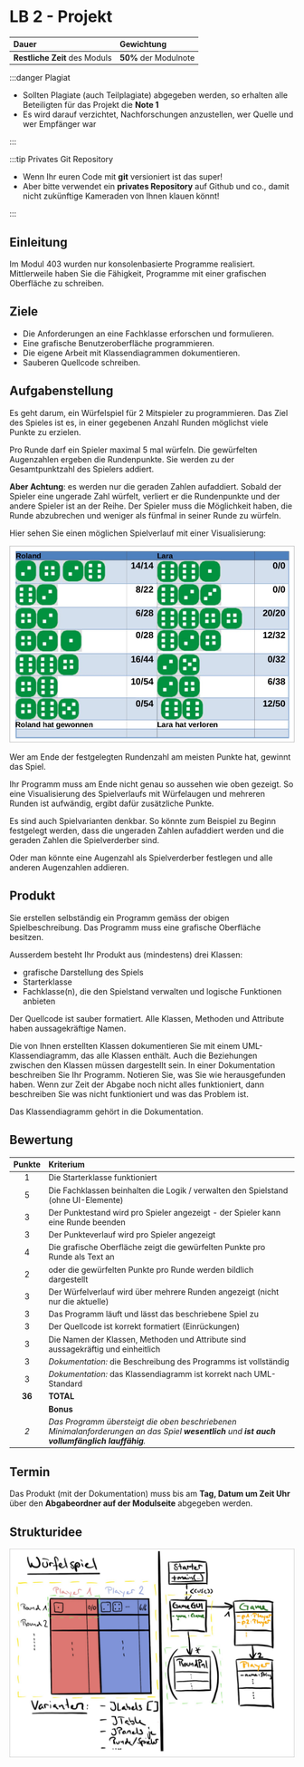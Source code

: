 # LB 2 - Projekt

| **Dauer** | **Gewichtung** |
| :--- | :--- |
| **Restliche Zeit** des Moduls | **50%** der Modulnote |

:::danger Plagiat

- Sollten Plagiate (auch Teilplagiate) abgegeben werden, so erhalten alle Beteiligten für das Projekt die **Note 1**
- Es wird darauf verzichtet, Nachforschungen anzustellen, wer Quelle und wer Empfänger war

:::

:::tip Privates Git Repository

- Wenn Ihr euren Code mit **git** versioniert ist das super! 
- Aber bitte verwendet ein **privates Repository** auf Github und co., damit nicht zukünftige Kameraden von Ihnen klauen könnt!

:::

## Einleitung

Im Modul 403 wurden nur konsolenbasierte Programme realisiert. Mittlerweile haben Sie die Fähigkeit,
Programme mit einer grafischen Oberfläche zu schreiben.

## Ziele

- Die Anforderungen an eine Fachklasse erforschen und formulieren.
- Eine grafische Benutzeroberfläche programmieren.
- Die eigene Arbeit mit Klassendiagrammen dokumentieren.
- Sauberen Quellcode schreiben.

## Aufgabenstellung

Es geht darum, ein Würfelspiel für 2 Mitspieler zu programmieren. Das Ziel des Spieles ist es, in einer gegebenen Anzahl Runden möglichst viele Punkte zu erzielen. 

Pro Runde darf ein Spieler maximal 5 mal würfeln. Die gewürfelten Augenzahlen ergeben die Rundenpunkte. Sie werden zu der Gesamtpunktzahl des Spielers addiert. 

**Aber Achtung**: es werden nur die geraden Zahlen aufaddiert. Sobald der Spieler eine ungerade Zahl würfelt, verliert er die Rundenpunkte und der andere Spieler ist an der Reihe. Der Spieler muss die Möglichkeit haben, die Runde abzubrechen und weniger als fünfmal in seiner Runde zu würfeln. 

Hier sehen Sie einen möglichen Spielverlauf mit einer Visualisierung:

![](../img/spielverlauf.jpg)

Wer am Ende der festgelegten Rundenzahl am meisten Punkte hat, gewinnt das Spiel. 

Ihr Programm muss am Ende nicht genau so aussehen wie oben gezeigt. So eine Visualisierung des Spielverlaufs mit Würfelaugen und mehreren Runden ist aufwändig, ergibt dafür zusätzliche Punkte. 

Es sind auch Spielvarianten denkbar. So könnte zum Beispiel zu Beginn festgelegt werden, dass die ungeraden Zahlen aufaddiert werden und die geraden Zahlen die Spielverderber sind. 

Oder man könnte eine Augenzahl als Spielverderber festlegen und alle anderen Augenzahlen addieren.

## Produkt

Sie erstellen selbständig ein Programm gemäss der obigen Spielbeschreibung. Das Programm muss eine grafische Oberfläche besitzen.

Ausserdem besteht Ihr Produkt aus (mindestens) drei Klassen:

- grafische Darstellung des Spiels
- Starterklasse
- Fachklasse(n), die den Spielstand verwalten und logische Funktionen anbieten

Der Quellcode ist sauber formatiert. Alle Klassen, Methoden und Attribute haben aussagekräftige Namen. 

Die von Ihnen erstellten Klassen dokumentieren Sie mit einem UML-Klassendiagramm, das alle Klassen enthält. Auch die Beziehungen zwischen den Klassen müssen dargestellt sein. In einer Dokumentation beschreiben Sie Ihr Programm. Notieren Sie, was Sie wie herausgefunden haben. Wenn zur Zeit der Abgabe noch nicht alles funktioniert, dann beschreiben Sie was nicht funktioniert und was das Problem ist. 

Das Klassendiagramm gehört in die Dokumentation.

## Bewertung

| Punkte | Kriterium |
| :---: | :--- |
| 1 | Die Starterklasse funktioniert |
| 5 | Die Fachklassen beinhalten die Logik / verwalten den Spielstand (ohne UI-Elemente)|
| 3 | Der Punktestand wird pro Spieler angezeigt - der Spieler kann eine Runde beenden|
| 3 | Der Punkteverlauf wird pro Spieler angezeigt|
| 4 | Die grafische Oberfläche zeigt die gewürfelten Punkte pro Runde als Text an |
| 2 | oder die gewürfelten Punkte pro Runde werden bildlich dargestellt |
| 3 | Der Würfelverlauf wird über mehrere Runden angezeigt (nicht nur die aktuelle)|
| 3 | Das Programm läuft und lässt das beschriebene Spiel zu|
| 3 | Der Quellcode ist korrekt formatiert (Einrückungen)|
| 3 | Die Namen der Klassen, Methoden und Attribute sind aussagekräftig und einheitlich|
| 3 | _Dokumentation:_ die Beschreibung des Programms ist vollständig|
| 3 | _Dokumentation:_ das Klassendiagramm ist korrekt nach UML-Standard|
| **36** | **TOTAL**
| | **Bonus**
| _2_ | _Das Programm übersteigt die oben beschriebenen Minimalanforderungen an das Spiel **wesentlich** und **ist auch vollumfänglich lauffähig**._|

## Termin

Das Produkt (mit der Dokumentation) muss bis am **Tag, Datum um Zeit Uhr** über den **Abgabeordner auf der Modulseite** abgegeben werden.

## Strukturidee

![](../img/projektstruktur.jpg)

